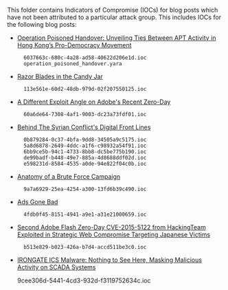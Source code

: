 This folder contains Indicators of Compromise (IOCs) for blog posts which have not been attributed to a particular attack group.  This includes IOCs for the following blog posts:

* [Operation Poisoned Handover: Unveiling Ties Between APT Activity in Hong Kong’s Pro-Democracy Movement](http://www.fireeye.com/blog/technical/2014/11/operation-poisoned-handover-unveiling-ties-between-apt-activity-in-hong-kongs-pro-democracy-movement.html)
        
        6037663c-680c-4a28-ad58-40622d206e1d.ioc
        operation_poisoned_handover.yara

* [Razor Blades in the Candy Jar](http://www.fireeye.com/blog/technical/2014/11/razor-blades-in-the-candy-jar.html)
        
        113e561e-60d2-48db-979d-02f207550125.ioc
        
* [A Different Exploit Angle on Adobe's Recent Zero-Day](https://www.fireeye.com/blog/threat-research/2015/01/a_different_exploit.html)
        
        60a6de64-7308-4af1-9003-dc23a73fdf01.ioc
        
* [Behind The Syrian Conflict's Digital Front Lines](https://www.fireeye.com/blog/threat-research/2015/02/behind_the_syrianco.html)
        
        0b879284-0c37-4bfa-9dd8-34505a9c5175.ioc
        5a8d6878-2649-4ddc-a1f6-c98932a54f91.ioc
        6bb9ce5b-94c1-4733-8bb8-dc5be775b190.ioc
        de99badf-b448-49e7-885a-4d8688ddf02d.ioc
        e598231d-8584-4535-a0de-94e822f04c0b.ioc
        
* [Anatomy of a Brute Force Campaign](https://www.fireeye.com/blog/threat-research/2015/02/anatomy_of_a_brutef.html)
        
        9a7a6929-25ea-4254-a300-13fd6b39c490.ioc
        
* [Ads Gone Bad](https://www.fireeye.com/blog/threat-research/2015/03/ads_gone_bad.html)
        
        4fdb0f45-8151-4941-a9e1-a31e21000659.ioc
        
* [Second Adobe Flash Zero-Day CVE-2015-5122 from HackingTeam Exploited in Strategic Web Compromise Targeting Japanese Victims](https://www.fireeye.com/blog/threat-research/2015/07/second_adobe_flashz.html)
        
        b513e829-b023-426a-b7d4-accd511be3c0.ioc
        
* [IRONGATE ICS Malware: Nothing to See Here, Masking Malicious Activity on SCADA Systems](https://www.fireeye.com/blog/threat-research/2016/06/irongate_ics_malware.html)

	9cee306d-5441-4cd3-932d-f3119752634c.ioc


